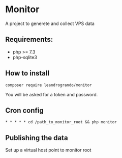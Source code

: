 # Monitor

A project to generete and collect VPS data

## Requirements:
- php >= 7.3
- php-sqlite3

## How to install

```
composer require leandrogrando/monitor
```
You will be asked for a token and password.

## Cron config

```
* * * * * cd /path_to_monitor_root && php monitor
```

## Publishing the data
Set up a virtual host point to monitor root
